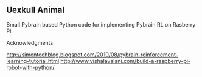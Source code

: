 
## Uexkull Animal

Small Pybrain based Python code for implementing Pybrain RL on Rasberry Pi.



Acknowledgments

http://simontechblog.blogspot.com/2010/08/pybrain-reinforcement-learning-tutorial.html
http://www.vishalavalani.com/build-a-raspberry-pi-robot-with-python/
